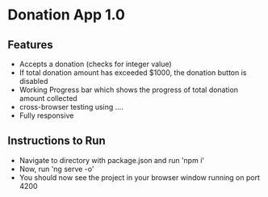 # Donation App 1.0

## Features

- Accepts a donation (checks for integer value)
- If total donation amount has exceeded $1000, the donation button is disabled
- Working Progress bar which shows the progress of total donation amount collected
- cross-browser testing using ....
- Fully responsive

## Instructions to Run

- Navigate to directory with package.json and run 'npm i'
- Now, run 'ng serve -o'
- You should now see the project in your browser window running on port 4200

